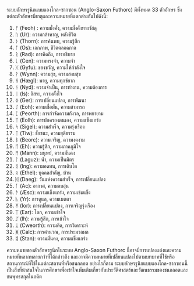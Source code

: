 ระบบอักษรรูนิกแบบแองโกล-ซากซอน (Anglo-Saxon Futhorc) มีทั้งหมด 33 ตัวอักษร ซึ่งแต่ละตัวอักษรมีธาตุและความหมายที่แตกต่างกันไปดังนี้:

1. ᚠ (Feoh) : ความมั่งคั่ง, ความมั่งคั่งทางวัสดุ
2. ᚢ (Ur): ความกล้าหาญ, พลังชีวิต
3. ᚦ (Thorn): การค้นพบ, ความรู้สึก
4. ᚩ (Os): เอกภาพ, ชีวิตตลอดกาล
5. ᚱ (Rad): การคิดถึง, การอธิบาย
6. ᚳ (Cen): ความทรงจำ, ความจำ
7. ᚷ (Gyfu): ของขวัญ, ความให้กำลังใจ
8. ᚹ (Wynn): ความสุข, ความสงบสุข
9. ᚻ (Hægl): พายุ, ความทุกข์ยาก
10. ᚾ (Nyd): ความจำเป็น, การทำงาน, ความต้องการ
11. ᛁ (Is): อิสระ, ความตั้งใจ
12. ᛄ (Ger): การเปลี่ยนแปลง, การพัฒนา
13. ᛇ (Eoh): ความเชื่อมั่น, ความสามารถ
14. ᛈ (Peorth): การกำจัดความกังวล, การพยายาม
15. ᛉ (Eolh): การปกครองตนเอง, ความแข็งแกร่ง
16. ᛋ (Sigel): ความสำเร็จ, ความรุ่งเรือง
17. ᛏ (Tiw): ชัยชนะ, ความยุติธรรม
18. ᛒ (Beorc): ความเจริญ, ความงดงาม
19. ᛖ (Eh): ความรู้สึก, ความภาคภูมิใจ
20. ᛗ (Mann): มนุษย์, ความมั่นคง
21. ᛚ (Laguz): น้ำ, ความเป็นมิตร
22. ᛝ (Ing): ความอดทน, การเติบโต
23. ᛟ (Ethel): บุคคลสำคัญ, บ้าน
24. ᛞ (Daeg): วันแห่งความสำเร็จ, การเปลี่ยนแปลง
25. ᚪ (Ac): อากาศ, ความอบอุ่น
26. ᚫ (Æsc): ความแข็งแกร่ง, ความเข้มแข็ง
27. ᚣ (Yr): การดูแล, ความเมตตา
28. ᛡ (Ior): การเปลี่ยนแปลง, การเจริญรุ่งเรือง
29. ᛠ (Ear): โลก, ความเข้าใจ
30. ᛢ (Ih): ความรู้สึก, การเข้าใจ
31. ᛣ (Cweorth): ความคิด, การวิเคราะห์
32. ᛤ (Calc): การคำนวณ, การประมวลผล
33. ᛥ (Stan): ความมั่นคง, ความแข็งแกร่ง

ความหมายของตัวอักษรรูนิกในระบบ Anglo-Saxon Futhorc นี้อาจมีการแปลงแต่งและความหมายที่หลากหลายกว่าที่ได้กล่าวถึง และอาจมีความหมายที่เปลี่ยนแปลงไปตามบทบาทที่ใช้หรือสถานการณ์ที่ใช้ในแต่ละสถานที่หรือชนกลอต อย่างไรก็ตาม ระบบอักษรรูนิกแบบแองโกล-ซากซอนนี้เป็นสิ่งที่น่าสนใจในการศึกษาเพื่อเข้าใจเพิ่มเติมเกี่ยวกับประวัติศาสตร์และวัฒนธรรมของชนกลอตและชนพุทธสกุลในอดีต
